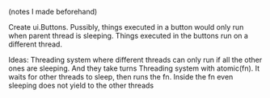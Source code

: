 ﻿(notes I made beforehand)

Create ui.Buttons. Pussibly, things executed in a button would only run when
parent thread is sleeping. Things executed in the buttons run on a different thread.

Ideas:
    Threading system where different threads can only run if all the other ones are sleeping. And they take turns
    Threading system with atomic(fn). It waits for other threads to sleep, then runs the fn. Inside the fn even
        sleeping does not yield to the other threads